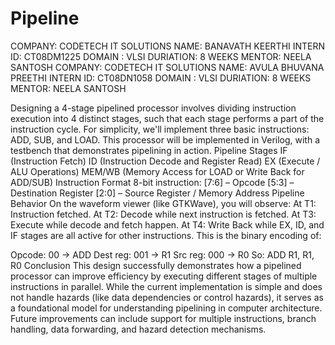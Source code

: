 # Pipeline
COMPANY: CODETECH IT SOLUTIONS 
NAME: BANAVATH KEERTHI
INTERN ID: CT08DM1225
DOMAIN : VLSI
DURIATION: 8 WEEKS
MENTOR: NEELA SANTOSH
COMPANY: CODETECH IT SOLUTIONS NAME: AVULA BHUVANA PREETHI INTERN ID: CT08DN1058 DOMAIN : VLSI DURIATION: 8 WEEKS MENTOR: NEELA SANTOSH

Designing a 4-stage pipelined processor involves dividing instruction execution into 4 distinct stages, such that each stage performs a part of the instruction cycle. For simplicity, we'll implement three basic instructions: ADD, SUB, and LOAD. This processor will be implemented in Verilog, with a testbench that demonstrates pipelining in action. Pipeline Stages IF (Instruction Fetch) ID (Instruction Decode and Register Read) EX (Execute / ALU Operations) MEM/WB (Memory Access for LOAD or Write Back for ADD/SUB) Instruction Format 8-bit instruction: [7:6] – Opcode [5:3] – Destination Register [2:0] – Source Register / Memory Address Pipeline Behavior On the waveform viewer (like GTKWave), you will observe: At T1: Instruction fetched. At T2: Decode while next instruction is fetched. At T3: Execute while decode and fetch happen. At T4: Write Back while EX, ID, and IF stages are all active for other instructions. This is the binary encoding of:

Opcode: 00 → ADD Dest reg: 001 → R1 Src reg: 000 → R0 So: ADD R1, R1, R0 Conclusion This design successfully demonstrates how a pipelined processor can improve efficiency by executing different stages of multiple instructions in parallel. While the current implementation is simple and does not handle hazards (like data dependencies or control hazards), it serves as a foundational model for understanding pipelining in computer architecture. Future improvements can include support for multiple instructions, branch handling, data forwarding, and hazard detection mechanisms.
